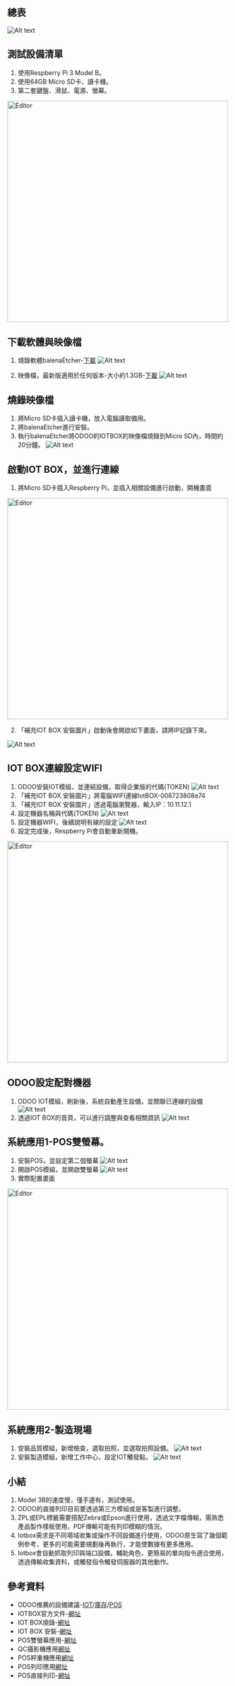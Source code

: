 ## 總表
![Alt text](https://github.com/ksharry/2024-ODOO17-Enterprise-Plan/blob/main/pic/F173017.jpg?raw=true)

## 測試設備清單
1. 使用Respberry Pi 3 Model B。
2. 使用64GB Micro SD卡、讀卡機。
3. 第二套鍵盤、滑鼠、電源、螢幕。
<img src="./pic/F173001.jpg" alt="Editor" width="500">

## 下載軟體與映像檔
1. 燒錄軟體balenaEtcher-[下載](https://etcher.balena.io/)
![Alt text](https://github.com/ksharry/2024-ODOO17-Enterprise-Plan/blob/main/pic/F173002.jpg?raw=true)

2. 映像檔，最新版適用於任何版本-大小約1.3GB-[下載](https://nightly.odoo.com/master/iotbox/)
![Alt text](https://github.com/ksharry/2024-ODOO17-Enterprise-Plan/blob/main/pic/F173003.jpg?raw=true)

## 燒錄映像檔
1. 將Micro SD卡插入讀卡機，放入電腦讀取備用。
2. 將balenaEtcher進行安裝。
3. 執行balenaEtcher將ODOO的IOTBOX的映像檔燒錄到Micro SD內，時間約20分鐘。
![Alt text](https://github.com/ksharry/2024-ODOO17-Enterprise-Plan/blob/main/pic/F173016.jpg?raw=true)

## 啟動IOT BOX，並進行連線
1. 將Micro SD卡插入Respberry Pi，並插入相關設備進行啟動，開機畫面
<img src="./pic/F173004.jpg" alt="Editor" width="500">

2. 「補充IOT BOX 安裝圖片」啟動後會開啟如下畫面，請將IP記錄下來。


![Alt text](https://github.com/ksharry/2024-ODOO17-Enterprise-Plan/blob/main/pic/F173007.jpg?raw=true)

## IOT BOX連線設定WIFI
1. ODOO安裝IOT模組，並連結設備，取得企業版的代碼(TOKEN)
![Alt text](https://github.com/ksharry/2024-ODOO17-Enterprise-Plan/blob/main/pic/F170306.jpg?raw=true)
2. 「補充IOT BOX 安裝圖片」將電腦WIFI連線IotBOX-008723808e74
3. 「補充IOT BOX 安裝圖片」透過電腦瀏覽器，輸入IP：10.11.12.1
4. 設定機器名稱與代碼(TOKEN)
![Alt text](https://github.com/ksharry/2024-ODOO17-Enterprise-Plan/blob/main/pic/F173008.jpg?raw=true)
5. 設定機器WIFI，後續說明有線的設定
![Alt text](https://github.com/ksharry/2024-ODOO17-Enterprise-Plan/blob/main/pic/F173009.jpg?raw=true)
6. 設定完成後，Respberry Pi會自動重新開機。
<img src="./pic/F173005.jpg" alt="Editor" width="500">

## ODOO設定配對機器
1. ODOO IOT模組，刷新後，系統自動產生設備，並關聯已連線的設備
![Alt text](https://github.com/ksharry/2024-ODOO17-Enterprise-Plan/blob/main/pic/F173010.jpg?raw=true)
2. 透過IOT BOX的首頁，可以進行調整與查看相關資訊
![Alt text](https://github.com/ksharry/2024-ODOO17-Enterprise-Plan/blob/main/pic/F173011.jpg?raw=true)

## 系統應用1-POS雙螢幕。
1. 安裝POS，並設定第二個螢幕
![Alt text](https://github.com/ksharry/2024-ODOO17-Enterprise-Plan/blob/main/pic/F173012.jpg?raw=true)
2. 開啟POS模組，並開啟雙螢幕
![Alt text](https://github.com/ksharry/2024-ODOO17-Enterprise-Plan/blob/main/pic/F173013.jpg?raw=true)
3. 實際配置畫面
<img src="./pic/F173014.jpg" alt="Editor" width="500">

## 系統應用2-製造現場
1. 安裝品質模組，新增檢查，選取拍照，並選取拍照設備。
![Alt text](https://github.com/ksharry/2024-ODOO17-Enterprise-Plan/blob/main/pic/F173019.jpg?raw=true)
2. 安裝製造模組，新增工作中心，設定IOT觸發點。
![Alt text](https://github.com/ksharry/2024-ODOO17-Enterprise-Plan/blob/main/pic/F173018.jpg?raw=true)


## 小結
1. Model 3B的速度慢，僅手邊有，測試使用。
2. ODOO的直接列印目前要透過第三方模組或是客製進行調整。
3. ZPL或EPL標籤需要搭配Zebra或Epson進行使用，透過文字檔傳輸，需熟悉產品製作樣板使用，PDF傳輸可能有列印模糊的情況。
4. Iotbox需求是不同場域收集或操作不同設備進行使用，ODOO原生寫了幾個範例參考，更多的可能需要規劃後再執行，才能使數據有更多應用。
5. Iotbox會自動抓取列印與端口設備，輔助角色，更簡易的單向指令適合使用，透過傳輸收集資料，或觸發指令觸發伺服器的其他動作。


## 參考資料
   + ODOO推薦的設備建議-[IOT](https://www.odoo.com/zh_TW/app/iot-hardware)/[庫存](https://www.odoo.com/zh_TW/app/inventory-hardware)/[POS](https://www.odoo.com/zh_TW/app/point-of-sale-hardware)
   + IOTBOX官方文件-[網址](https://www.odoo.com/documentation/17.0/applications/productivity/iot.html)
   + IOT BOX燒錄-[網址](https://www.youtube.com/watch?v=7xlgVrhMhEU)
   + IOT BOX 安裝-[網址](https://www.youtube.com/watch?v=8C6dKREbO70)
   + POS雙螢幕應用-[網址](https://www.youtube.com/watch?v=8C6dKREbO70&t)
   + QC攝影機應用[網址](https://www.youtube.com/watch?v=6uJJnP6452E)
   + POS秤重機應用[網址](https://www.youtube.com/watch?v=hnAcUCZpKuo)
   + POS列印應用[網址](https://www.youtube.com/watch?v=EtPRZDOhwFU)
   + POS直接列印-[網址](https://apps.odoo.com/apps/modules/17.0/printnode_base/)

